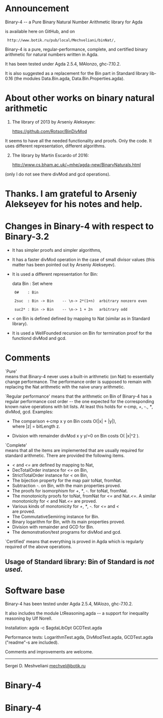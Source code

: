 Announcement
============

  Binary-4 -- a Pure Binary Natural Number Arithmetic library for Agda

is available here on GitHub, 
and on 

     http://www.botik.ru/pub/local/Mechveliani/binNat/,


Binary-4  is a pure, regular-performance, complete, and certified 
          binary arithmetic for natural numbers written in Agda.

It has been tested under  Agda 2.5.4, MAlonzo, ghc-7.10.2.

It is also suggested as a replacement for the Bin part in
Standard library lib-0.16
(the modules Data.Bin.agda, Data.Bin.Properties.agda).


About other works on binary natural arithmetic 
==============================================

1. The library of 2013 by Arseniy Alekseyev:

      https://github.com/Rotsor/BinDivMod

It seems to have all the needed functionality and proofs. Only the code.
It uses different representation, different algorithms.

2. The library by Martin Escardo of 2016:

   http://www.cs.bham.ac.uk/~mhe/agda-new/BinaryNaturals.html

(only I do not see there divMod and gcd operations).



Thanks.  I am grateful to Arseniy Alekseyev for his notes and help.
=======



Changes in Binary-4 with respect to Binary-3.2
==============================================

* It has simpler proofs and simpler algorithms,
* It has a faster divMod operation in the case of small divisor values
  (this matter has been pointed out by Arseniy Alekseyev).

* It is used a different representation for Bin:

  data Bin : Set where

       0#    : Bin

       2suc  : Bin -> Bin    -- \n-> 2*(1+n)  arbitrary nonzero even

       suc2* : Bin -> Bin    -- \n-> 1 + 2n   arbitrary odd

* _<_ on Bin is defined defined by mapping to Nat 
  (similar as in Standard library).

* It is used a WellFounded recursion on Bin for termination proof for the 
  functiond  divMod and gcd.


Comments
========

`Pure'  
means that Binary-4 never uses a built-in arithmetic (on Nat) to 
essentially change performance.
The performance order is supposed to remain with replacing the Nat 
arithmetic with the naive unary arithmetic.

`Regular performance' 
means that the arithmetic on Bin of Binary-4 has a 
regular performance cost order -- the one expected for the corresponding 
known naive operations with bit lists.
At least this holds for  <-cmp, _+_, _-._, _*_, divMod, gcd.
Examples:
*  The comparison  <-cmp x y  on Bin costs  O(|x| + |y|),  
                                            where  |z| = bitLength z.

*  Division with remainder  divMod x y y/=0  on Bin costs  O( |x|^2 ).

`Complete'  
means that all the items are implemented that are usually required for 
standard arithmetic. There are provided the following items.

*  _<_ and _<=_ are defined by mapping to Nat,
*  DecTotalOrder instance for _<=_ on Bin,
*  StrictTotalOrder instance for  _<_ on Bin,
*  The bijection property for the map pair  toNat, fromNat. 
*  Subtraction _-._ on Bin,  with the main properties proved.
*  The proofs for isomorphism for _+_, _*_, _-._  for toNat, fromNat.
*  The monotonicity proofs for  toNat, fromNat  for _<=_ and Nat._<=_.
   A similar monotonicity for _<_ and Nat._<=_ are proved.
*  Various kinds of monotonicity for  _+_, _*_, _-._   for _<=_ and _<_  
   are proved.
*  The  CommutativeSemiring  instance  for Bin.
*  Binary logarithm for Bin, with its main properties proved. 
*  Division with remainder  and  GCD   for Bin.
*  The demonstration/test programs for  divMod and gcd.


`Certified'  means that everything is proved in Agda which is regularly 
             required of the above operations.


Usage of Standard library:  Bin  of Standard is _not used_.
--------------------------



Software base 
=============

Binary-4  has been tested under  Agda 2.5.4, MAlozo, ghc-7.10.2.

It also includes the module  LtReasoning.agda  -- a support for inequality 
reasoning by Ulf Norell.

Installation: 
              agda -c $agdaLibOpt GCDTest.agda

Performance tests:  LogarithmTest.agda, DivModTest.agda, GCDTest.agda
                    ("readme"-s are included). 

Comments and improvements are welcome.

---------------------
Sergei D. Meshveliani
mechvel@botik.ru
# Binary-4
# Binary-4
